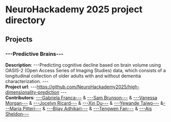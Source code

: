 # NeuroHackademy 2025 project directory

## Projects

<!-- 
INSTRUCTIONS: COPY THE EXAMPLE BELOW AND REPLACE ALL THE ITEMS BETWEEN TRIPLE-DASHES ("---") WITH YOUR PROJECT INFORMATION 
-->

### ---Predictive Brains---
**Description**: ---Predicting cognitive decline based on brain volume using OASIS-2 (Open Access Series of Imaging Studies) data, which consists of a longitudinal collection of older adults with and without dementia characterization. ---  \
**Project url**: ---https://github.com/NeuroHackademy2025/high-dimensionality-prediction --- \
**Contributors**: [---Gabriela Franca---](---https://github.com/GabrielaFranca---) & [---Sam Brunson---](---https://github.com/brunsons98---) & [---Vanessa Morgan---](---https://github.com/vanessatmorgan---) & 
[---Jocelyn Ricard---](---https://github.com/ricardjocelyn---) & [---Xin Du---](---https://github.com/NotDX---) & [---Yewande Taiwo---](---https://github.com/ytaiwo---) &[---Maria Pitteri---](---https://github.com/mariapitteri---) & [---Bijay Adhikari---](---https://github.com/bjayadikari---) & [---Tengwen Fan---](---https://github.com/tengwenfan---) & [---Ais Sheldon---](---https://github.com/ais-sheldon---)  
